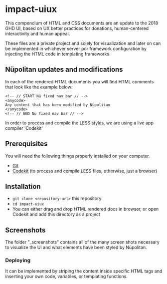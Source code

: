 # impact-uiux

This compendium of HTML and CSS documents are an update to the 2018 GHD UI, based on UX better practices for donations, human-centered interactivity and human appeal.

These files are a private project and solely for visualization and later on can be implemented in whichever server por framework configuration by injecting the HTML code in templating frameworks.

## Nüpolitan updates and modifications
In each of the rendered HTML documents you will find HTML comments that look like the example below:

```
<!-- // START Nü fixed nav bar // -->
<anycode>
Any content that has been modified by Nüpolitan
</anycode>
<!-- // END Nü fixed nav bar // -->
```

In order to process and compile the LESS styles, we are using a live app compiler 'Codekit'

## Prerequisites

You will need the following things properly installed on your computer.

* [Git](https://git-scm.com/)
* [Codekit](codekitapp.com/) (to process and compile LESS files, otherwise, just a browser)

## Installation

* `git clone <repository-url>` this repository
* `cd impact-uiux`
* You can either drag and drop HTML rendered docs in browser, or open Codekit and add this directory as a project

## Screenshots

The folder "_screenshots" contains all of the many screen shots necessary to visualize the UI and what elements have been styled by Nüpolitan.

### Deploying

It can be implemented by striping the content inside specific HTML tags and inserting your own code, variables, or templating functions.

